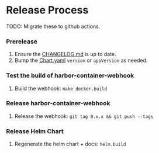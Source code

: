 # Release Process

TODO: Migrate these to github actions.

### Prerelease

1. Ensure the [CHANGELOG.md](CHANGELOG.md) is up to date.
2. Bump the [Chart.yaml](deploy/charts/harbor-container-webhook/Chart.yaml) `version` or `appVersion` as needed.

### Test the build of harbor-container-webhook

1. Build the webhook: `make docker.build`

### Release harbor-container-webhook

1. Release the webhook: `git tag 0.x.x && git push --tags`

### Release Helm Chart

1. Regenerate the helm chart + docs: `helm.build`